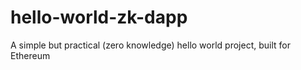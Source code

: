 # hello-world-zk-dapp
A simple but practical (zero knowledge) hello world project, built for Ethereum
